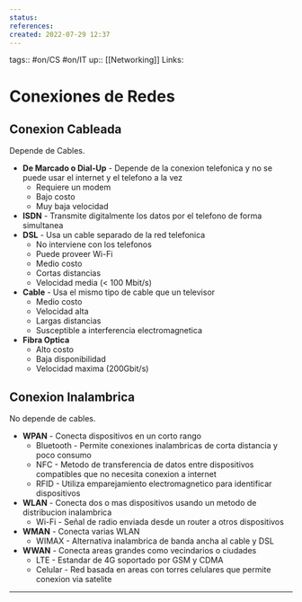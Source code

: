 ```yaml
---
status:
references:
created: 2022-07-29 12:37
---
```

tags:: #on/CS #on/IT 
up:: [[Networking]]
Links: 
# Conexiones de Redes
## Conexion Cableada
Depende de Cables.
- **De Marcado o Dial-Up** -  Depende de la conexion telefonica y no se puede usar el internet y el telefono a la vez
	- Requiere un modem
	- Bajo costo
	- Muy baja velocidad
- **ISDN** - Transmite digitalmente los datos por el telefono de forma simultanea
- **DSL** - Usa un cable separado de la red telefonica
	- No interviene con los telefonos
	- Puede proveer Wi-Fi
	- Medio costo
	- Cortas distancias
	- Velocidad media (< 100 Mbit/s)
- **Cable** - Usa el mismo tipo de cable que un televisor
	- Medio costo
	- Velocidad alta
	- Largas distancias
	- Susceptible a interferencia electromagnetica
- **Fibra Optica**
	- Alto costo
	- Baja disponibilidad
	- Velocidad maxima (200Gbit/s)

## Conexion Inalambrica
No depende de cables.
- **WPAN** - Conecta dispositivos en un corto rango
	- Bluetooth - Permite conexiones inalambricas de corta distancia y poco consumo
	- NFC - Metodo de transferencia de datos entre dispositivos compatibles que no necesita conexion a internet
	- RFID - Utiliza emparejamiento electromagnetico para identificar dispositivos
- **WLAN** - Conecta dos o mas dispositivos usando un metodo de distribucion inalambrica
	- Wi-Fi - Señal de radio enviada desde un router a otros dispositivos
- **WMAN** - Conecta varias WLAN
	- WIMAX - Alternativa inalambrica de banda ancha al cable y DSL
- **WWAN** - Conecta areas grandes como vecindarios o ciudades
	- LTE - Estandar de 4G soportado por GSM y CDMA
	- Celular - Red basada en areas con torres celulares que permite conexion via satelite
___
